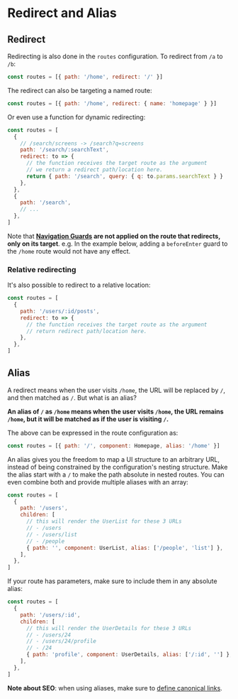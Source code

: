 # Redirect and Alias

## Redirect

Redirecting is also done in the `routes` configuration. To redirect from `/a` to `/b`:

```js
const routes = [{ path: '/home', redirect: '/' }]
```

The redirect can also be targeting a named route:

```js
const routes = [{ path: '/home', redirect: { name: 'homepage' } }]
```

Or even use a function for dynamic redirecting:

```js
const routes = [
  {
    // /search/screens -> /search?q=screens
    path: '/search/:searchText',
    redirect: to => {
      // the function receives the target route as the argument
      // we return a redirect path/location here.
      return { path: '/search', query: { q: to.params.searchText } }
    },
  },
  {
    path: '/search',
    // ...
  },
]
```

Note that **[Navigation Guards](../advanced/navigation-guards.md) are not applied on the route that redirects, only on its target**. e.g. In the example below, adding a `beforeEnter` guard to the `/home` route would not have any effect.

### Relative redirecting

It's also possible to redirect to a relative location:

```js
const routes = [
  {
    path: '/users/:id/posts',
    redirect: to => {
      // the function receives the target route as the argument
      // return redirect path/location here.
    },
  },
]
```

## Alias

A redirect means when the user visits `/home`, the URL will be replaced by `/`, and then matched as `/`. But what is an alias?

**An alias of `/` as `/home` means when the user visits `/home`, the URL remains `/home`, but it will be matched as if the user is visiting `/`.**

The above can be expressed in the route configuration as:

```js
const routes = [{ path: '/', component: Homepage, alias: '/home' }]
```

An alias gives you the freedom to map a UI structure to an arbitrary URL, instead of being constrained by the configuration's nesting structure. Make the alias start with a `/` to make the path absolute in nested routes. You can even combine both and provide multiple aliases with an array:

```js
const routes = [
  {
    path: '/users',
    children: [
      // this will render the UserList for these 3 URLs
      // - /users
      // - /users/list
      // - /people
      { path: '', component: UserList, alias: ['/people', 'list'] },
    ],
  },
]
```

If your route has parameters, make sure to include them in any absolute alias:

```js
const routes = [
  {
    path: '/users/:id',
    children: [
      // this will render the UserDetails for these 3 URLs
      // - /users/24
      // - /users/24/profile
      // - /24
      { path: 'profile', component: UserDetails, alias: ['/:id', ''] },
    ],
  },
]
```

**Note about SEO**: when using aliases, make sure to [define canonical links](https://support.google.com/webmasters/answer/139066?hl=en).
